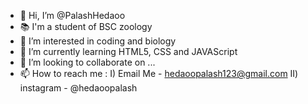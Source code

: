 - 👋 Hi, I’m @PalashHedaoo
- 📚 I'm a student of BSC zoology
- 👀 I’m interested in coding and biology
- 🌱 I’m currently learning HTML5, CSS and JAVAScript
- 💞️ I’m looking to collaborate on ...
- 📫 How to reach me : I) Email Me - hedaoopalash123@gmail.com
                      II) instagram - @hedaoopalash
<!---
PalashHedaoo/PalashHedaoo is a ✨ special ✨ repository because its `README.md` (this file) appears on your GitHub profile.
You can click the Preview link to take a look at your changes.
--->
